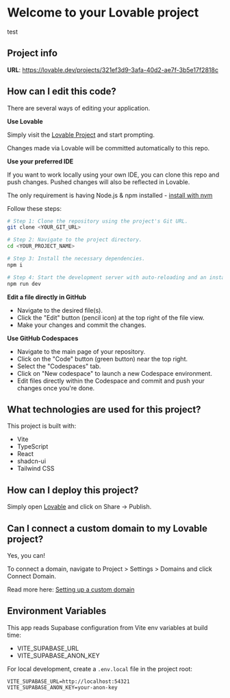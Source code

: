 # Welcome to your Lovable project
test
## Project info

**URL**: https://lovable.dev/projects/321ef3d9-3afa-40d2-ae7f-3b5e17f2818c

## How can I edit this code?

There are several ways of editing your application.

**Use Lovable**

Simply visit the [Lovable Project](https://lovable.dev/projects/321ef3d9-3afa-40d2-ae7f-3b5e17f2818c) and start prompting.

Changes made via Lovable will be committed automatically to this repo.

**Use your preferred IDE**

If you want to work locally using your own IDE, you can clone this repo and push changes. Pushed changes will also be reflected in Lovable.

The only requirement is having Node.js & npm installed - [install with nvm](https://github.com/nvm-sh/nvm#installing-and-updating)

Follow these steps:

```sh
# Step 1: Clone the repository using the project's Git URL.
git clone <YOUR_GIT_URL>

# Step 2: Navigate to the project directory.
cd <YOUR_PROJECT_NAME>

# Step 3: Install the necessary dependencies.
npm i

# Step 4: Start the development server with auto-reloading and an instant preview.
npm run dev
```

**Edit a file directly in GitHub**

- Navigate to the desired file(s).
- Click the "Edit" button (pencil icon) at the top right of the file view.
- Make your changes and commit the changes.

**Use GitHub Codespaces**

- Navigate to the main page of your repository.
- Click on the "Code" button (green button) near the top right.
- Select the "Codespaces" tab.
- Click on "New codespace" to launch a new Codespace environment.
- Edit files directly within the Codespace and commit and push your changes once you're done.

## What technologies are used for this project?

This project is built with:

- Vite
- TypeScript
- React
- shadcn-ui
- Tailwind CSS

## How can I deploy this project?

Simply open [Lovable](https://lovable.dev/projects/321ef3d9-3afa-40d2-ae7f-3b5e17f2818c) and click on Share -> Publish.

## Can I connect a custom domain to my Lovable project?

Yes, you can!

To connect a domain, navigate to Project > Settings > Domains and click Connect Domain.

Read more here: [Setting up a custom domain](https://docs.lovable.dev/tips-tricks/custom-domain#step-by-step-guide)

## Environment Variables

This app reads Supabase configuration from Vite env variables at build time:

- VITE_SUPABASE_URL
- VITE_SUPABASE_ANON_KEY

For local development, create a `.env.local` file in the project root:

```
VITE_SUPABASE_URL=http://localhost:54321
VITE_SUPABASE_ANON_KEY=your-anon-key
```